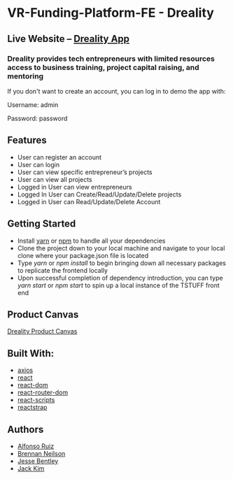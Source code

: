 # VR-Funding-Platform-FE - Dreality

## Live Website  – [Dreality App](https://dreality.netlify.com/)
### Dreality provides tech entrepreneurs with limited resources access to business training, project capital raising, and mentoring

If you don't want to create an account, you can log in to demo the app with:

Username: admin

Password: password

## Features
- User can register an account
- User can login
- User can view specific entrepreneur’s projects
- User can view all projects
- Logged in User can view entrepreneurs
- Logged In User can Create/Read/Update/Delete projects
- Logged in User can Read/Update/Delete Account


## Getting Started
- Install [yarn](https://yarnpkg.com/en/) or [npm](https://www.npmjs.com/) to handle all your dependencies
- Clone the project down to your local machine and navigate to your local clone where your package.json file is located
- Type *yarn* or *npm install* to begin bringing down all necessary packages to replicate the frontend locally
- Upon successful completion of dependency introduction, you can type *yarn start* or *npm start* to spin up a local instance of the TSTUFF front end

## Product Canvas
[Dreality Product Canvas](https://docs.google.com/document/d/1IZZQsNFwZ6SjSzwDffOBSKQZsCzmxDwEK8R-d25W_qg/edit?usp=sharing)


## Built With:
* [axios](https://www.npmjs.com/package/axios)
* [react](https://www.npmjs.com/package/react)
* [react-dom](https://www.npmjs.com/package/react-dom)
* [react-router-dom](https://www.npmjs.com/package/react-router-dom)
* [react-scripts](https://www.npmjs.com/package/react-scripts)
* [reactstrap](https://www.npmjs.com/package/reactstrap)

## Authors 
- [Alfonso Ruiz](https://github.com/alfonsoruiz)
- [Brennan Neilson](https://github.com/bvneilson)
- [Jesse Bentley](https://github.com/jessebentley)
- [Jack Kim](https://github.com/jackskim)
